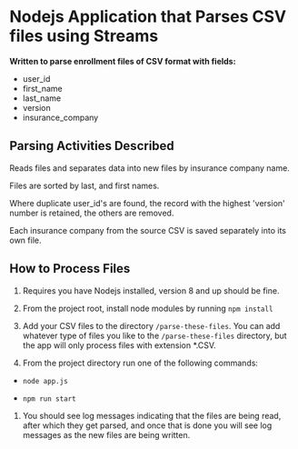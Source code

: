 
# Nodejs Application that Parses CSV files using Streams

**Written to parse enrollment files of CSV format with fields:**

* user_id
* first_name
* last_name
* version
* insurance_company

## Parsing Activities Described

Reads files and separates data into new files by insurance company name.

Files are sorted by last, and first names.

Where duplicate user_id's are found, the record with the highest 'version' number is retained, the others are removed.  

Each insurance company from the source CSV is saved separately into its own file.

## How to Process Files

1. Requires you have Nodejs installed, version 8 and up should be fine.

1. From the project root, install node modules by running `npm install`

1. Add your CSV files to the directory `/parse-these-files`. You can add whatever type of files you like to the `/parse-these-files` directory, but the app will only process files with extension *.CSV.

1. From the project directory run one of the following commands:

* `node app.js`

* `npm run start`

1. You should see log messages indicating that the files are being read, after which they get parsed, and once that is done you will see log messages as the new files are being written.